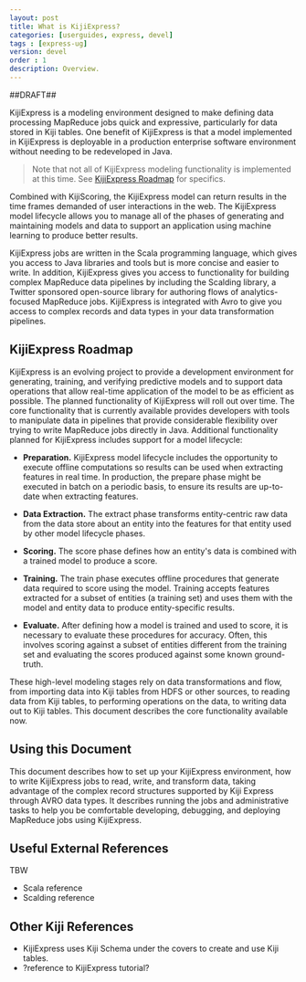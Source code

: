 ```yaml
---
layout: post
title: What is KijiExpress?
categories: [userguides, express, devel]
tags : [express-ug]
version: devel
order : 1
description: Overview.
---
```

##DRAFT##

KijiExpress is a modeling environment designed to make defining data processing MapReduce
jobs quick and expressive, particularly for data stored in Kiji tables. One benefit of
KijiExpress is that a model implemented in KijiExpress is deployable in a production
enterprise software environment without needing to be redeveloped in Java.

>Note that not all of KijiExpress modeling functionality is implemented at this time.
>See [KijiExpress Roadmap](#kijiexpress_roadmap) for specifics.

Combined with KijiScoring, the KijiExpress model can return results in the time frames
demanded of user interactions in the web. The KijiExpress model lifecycle allows you to
manage all of the phases of generating and maintaining models and data to support an
application using machine learning to produce better results.

KijiExpress jobs are written in the Scala programming language, which gives you access to
Java libraries and tools but is more concise and easier to write. In addition, KijiExpress
gives you access to functionality for building complex MapReduce data pipelines by
including the Scalding library, a Twitter sponsored open-source library for authoring
flows of analytics-focused MapReduce jobs. KijiExpress is integrated with Avro to give
you access to complex records and data types in your data transformation pipelines.

## KijiExpress Roadmap

KijiExpress is an evolving project to provide a development environment for generating,
training, and verifying predictive models and to support data operations that allow real-time
application of the model to be as efficient as possible. The planned functionality of
KijiExpress will roll out over time. The core functionality that is currently available
provides developers with tools to manipulate data in pipelines that provide considerable
flexibility over trying to write MapReduce jobs directly in Java. Additional functionality
planned for KijiExpress includes support for a model lifecycle:

* **Preparation.**  KijiExpress model lifecycle includes the opportunity to execute offline
computations so results can be used when extracting features in real time. In production,
the prepare phase might be executed in batch on a periodic basis, to ensure its results
are up-to-date when extracting features.

* **Data Extraction.**  The extract phase transforms entity-centric raw data from the data
store about an entity into the features for that entity used by other model lifecycle phases.

* **Scoring.**  The score phase defines how an entity's data is combined with a trained
model to produce a score.

* **Training.**  The train phase executes offline procedures that generate data required
to score using the model. Training accepts features extracted for a subset of entities
(a training set) and uses them with the model and entity data to produce entity-specific
results.

* **Evaluate.**  After defining how a model is trained and used to score, it is necessary
to evaluate these procedures for accuracy. Often, this involves scoring against a subset
of entities different from the training set and evaluating the scores produced against
some known ground-truth.


These high-level modeling stages rely on data transformations and flow, from importing
data into Kiji tables from HDFS or other sources, to reading data from Kiji tables, to
performing operations on the data, to writing data out to Kiji tables. This document
describes the core functionality available now.

## Using this Document

This document describes how to set up your KijiExpress environment, how to write KijiExpress
jobs to read, write, and transform data, taking advantage of the complex record structures
supported by Kiji Express through AVRO data types. It describes running the jobs and
administrative tasks to help you be comfortable developing, debugging, and deploying
MapReduce jobs using KijiExpress.

## Useful External References

TBW
* Scala reference
* Scalding reference

## Other Kiji References

* KijiExpress uses Kiji Schema under the covers to create and use Kiji tables.
* ?reference to KijiExpress tutorial?